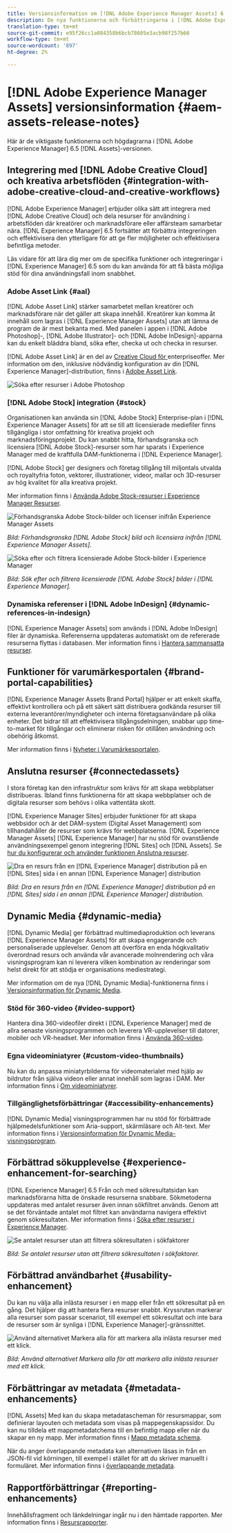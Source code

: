 ```yaml
---
title: Versionsinformation om [!DNL Adobe Experience Manager Assets] 6.5.
description: De nya funktionerna och förbättringarna i [!DNL Adobe Experience Manager] 6.5 [!DNL Assets].
translation-type: tm+mt
source-git-commit: e95f26cc1a084358b6bcb78605e3acb98f257b66
workflow-type: tm+mt
source-wordcount: '897'
ht-degree: 2%

---
```



# [!DNL Adobe Experience Manager Assets] versionsinformation  {#aem-assets-release-notes}

Här är de viktigaste funktionerna och högdagrarna i [!DNL Adobe Experience Manager] 6.5 [!DNL Assets]-versionen.

## Integrering med [!DNL Adobe Creative Cloud] och kreativa arbetsflöden {#integration-with-adobe-creative-cloud-and-creative-workflows}

[!DNL Adobe Experience Manager] erbjuder olika sätt att integrera med  [!DNL Adobe Creative Cloud] och dela resurser för användning i arbetsflöden där kreatörer och marknadsförare eller affärsteam samarbetar nära. [!DNL Experience Manager] 6.5 fortsätter att förbättra integreringen och effektivisera den ytterligare för att ge fler möjligheter och effektivisera befintliga metoder.

Läs vidare för att lära dig mer om de specifika funktioner och integreringar i [!DNL Experience Manager] 6.5 som du kan använda för att få bästa möjliga stöd för dina användningsfall inom snabbhet.

### Adobe Asset Link {#aal}

[!DNL Adobe Asset Link] stärker samarbetet mellan kreatörer och marknadsförare när det gäller att skapa innehåll. Kreatörer kan komma åt innehåll som lagras i [!DNL Experience Manager Assets] utan att lämna de program de är mest bekanta med. Med panelen i appen i [!DNL Adobe Photoshop]-, [!DNL Adobe Illustrator]- och [!DNL Adobe InDesign]-apparna kan du enkelt bläddra bland, söka efter, checka ut och checka in resurser.

[!DNL Adobe Asset Link] är en del av  [Creative Cloud för ](https://www.adobe.com/creativecloud/business/enterprise.html) enterpriseoffer. Mer information om den, inklusive nödvändig konfiguration av din [!DNL Experience Manager]-distribution, finns i [Adobe Asset Link](https://helpx.adobe.com/enterprise/using/adobe-asset-link.html).

![Söka efter resurser i Adobe Photoshop](assets/asset_search_photoshop.png)

### [!DNL Adobe Stock] integration  {#stock}

Organisationen kan använda sin [!DNL Adobe Stock] Enterprise-plan i [!DNL Experience Manager Assets] för att se till att licensierade mediefiler finns tillgängliga i stor omfattning för kreativa projekt och marknadsföringsprojekt. Du kan snabbt hitta, förhandsgranska och licensiera [!DNL Adobe Stock]-resurser som har sparats i Experience Manager med de kraftfulla DAM-funktionerna i [!DNL Experience Manager].

[!DNL Adobe Stock] ger designers och företag tillgång till miljontals utvalda och royaltyfria foton, vektorer, illustrationer, videor, mallar och 3D-resurser av hög kvalitet för alla kreativa projekt.

Mer information finns i [Använda Adobe Stock-resurser i Experience Manager Resurser](/help/assets/aem-assets-adobe-stock.md).

![Förhandsgranska Adobe Stock-bilder och licenser inifrån Experience Manager Assets](assets/stock_image_preview_license_options.png)

*Bild: Förhandsgranska  [!DNL Adobe Stock] bild och licensiera inifrån  [!DNL Experience Manager Assets].*

![Söka efter och filtrera licensierade Adobe Stock-bilder i Experience Manager](assets/aem-search-filters2.jpg)

*Bild: Sök efter och filtrera licensierade  [!DNL Adobe Stock] bilder i  [!DNL Experience Manager].*

### Dynamiska referenser i [!DNL Adobe InDesign] {#dynamic-references-in-indesign}

[!DNL Experience Manager Assets] som används i  [!DNL Adobe InDesign] filer är dynamiska. Referenserna uppdateras automatiskt om de refererade resurserna flyttas i databasen. Mer information finns i [Hantera sammansatta resurser](/help/assets/managing-linked-subassets.md).

## Funktioner för varumärkesportalen {#brand-portal-capabilities}

[!DNL Experience Manager Assets Brand Portal] hjälper er att enkelt skaffa, effektivt kontrollera och på ett säkert sätt distribuera godkända resurser till externa leverantörer/myndigheter och interna företagsanvändare på olika enheter. Det bidrar till att effektivisera tillgångsdelningen, snabbar upp time-to-market för tillgångar och eliminerar risken för otillåten användning och obehörig åtkomst.

Mer information finns i [Nyheter i Varumärkesportalen](https://helpx.adobe.com/experience-manager/brand-portal/using/whats-new.html).

## Anslutna resurser {#connectedassets}

I stora företag kan den infrastruktur som krävs för att skapa webbplatser distribueras. Ibland finns funktionerna för att skapa webbplatser och de digitala resurser som behövs i olika vattentäta skott.

[!DNL Experience Manager Sites] erbjuder funktioner för att skapa webbsidor och är det DAM-system (Digital Asset Management) som tillhandahåller de resurser som krävs för webbplatserna. [!DNL Experience Manager Assets] [!DNL Experience Manager] har nu stöd för ovanstående användningsexempel genom integrering  [!DNL Sites] och  [!DNL Assets]. Se [hur du konfigurerar och använder funktionen Anslutna resurser](/help/assets/use-assets-across-connected-assets-instances.md).

![Dra en resurs från en  [!DNL Experience Manager] distribution på en  [!DNL Sites] sida i en annan  [!DNL Experience Manager] distribution](assets/connected-assets-drag-and-drop-only.gif)

*Bild: Dra en resurs från en  [!DNL Experience Manager] distribution på en  [!DNL Sites] sida i en annan  [!DNL Experience Manager] distribution.*

## Dynamic Media {#dynamic-media}

[!DNL Dynamic Media] ger förbättrad multimediaproduktion och leverans  [!DNL Experience Manager Assets] för att skapa engagerande och personaliserade upplevelser. Genom att överföra en enda högkvalitativ överordnad resurs och använda vår avancerade molnrendering och våra visningsprogram kan ni leverera vilken kombination av renderingar som helst direkt för att stödja er organisations mediestrategi.

Mer information om de nya [!DNL Dynamic Media]-funktionerna finns i [Versionsinformation för Dynamic Media](https://experienceleague.adobe.com/docs/dynamic-media-developer-resources/release-notes/s7rn2017.html).

### Stöd för 360-video {#video-support}

Hantera dina 360-videofiler direkt i [!DNL Experience Manager] med de allra senaste visningsprogrammen och leverera VR-upplevelser till datorer, mobiler och VR-headset. Mer information finns i [Använda 360-video](/help/assets/360-video.md).

### Egna videominiatyrer {#custom-video-thumbnails}

Nu kan du anpassa miniatyrbilderna för videomaterialet med hjälp av bildrutor från själva videon eller annat innehåll som lagras i DAM. Mer information finns i [Om videominiatyrer](/help/assets/video.md#about-video-thumbnails-in-dynamic-media-scene-mode).

### Tillgänglighetsförbättringar {#accessibility-enhancements}

[!DNL Dynamic Media] visningsprogrammen har nu stöd för förbättrade hjälpmedelsfunktioner som Aria-support, skärmläsare och Alt-text. Mer information finns i [Versionsinformation för Dynamic Media-visningsprogram](https://experienceleague.adobe.com/docs/dynamic-media-developer-resources/library/home.html).

## Förbättrad sökupplevelse {#experience-enhancement-for-searching}

[!DNL Experience Manager] 6.5 Från och med sökresultatsidan kan marknadsförarna hitta de önskade resurserna snabbare. Sökmetoderna uppdateras med antalet resurser även innan sökfiltret används. Genom att se det förväntade antalet mot filtret kan användarna navigera effektivt genom sökresultaten. Mer information finns i [Söka efter resurser i Experience Manager](../assets/search-assets.md).

![Se antalet resurser utan att filtrera sökresultaten i sökfaktorer](/help/assets/assets/asset_search_results_in_facets_filters.png)

*Bild: Se antalet resurser utan att filtrera sökresultaten i sökfaktorer.*

## Förbättrad användbarhet {#usability-enhancement}

Du kan nu välja alla inlästa resurser i en mapp eller från ett sökresultat på en gång. Det hjälper dig att hantera flera resurser snabbt. Kryssrutan markerar alla resurser som passar scenariot, till exempel ett sökresultat och inte bara de resurser som är synliga i [!DNL Experience Manager]-gränssnittet.

![Använd alternativet Markera alla för att markera alla inlästa resurser med ett klick.](assets/select-all-in-aem-assets.gif)

*Bild: Använd alternativet Markera alla för att markera alla inlästa resurser med ett klick.*

## Förbättringar av metadata {#metadata-enhancements}

[!DNL Assets] Med kan du skapa metadatascheman för resursmappar, som definierar layouten och metadata som visas på mappegenskapssidor. Du kan nu tilldela ett mappmetadatchema till en befintlig mapp eller när du skapar en ny mapp. Mer information finns i [Mapp metadata schema](/help/assets/metadata-config.md#folder-metadata-schema).

När du anger överlappande metadata kan alternativen läsas in från en JSON-fil vid körningen, till exempel i stället för att du skriver manuellt i formuläret. Mer information finns i [överlappande metadata](/help/assets/metadata-schemas.md#cascading-metadata).

## Rapportförbättringar {#reporting-enhancements}

Innehållsfragment och länkdelningar ingår nu i den hämtade rapporten. Mer information finns i [Resursrapporter](/help/assets/asset-reports.md).
